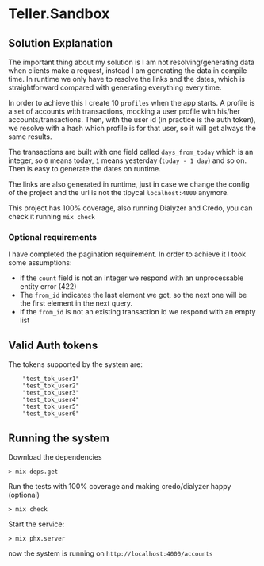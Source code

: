 # Teller.Sandbox

## Solution Explanation

The important thing about my solution is I am not resolving/generating data when clients make a request, instead I am generating the data in compile time. In runtime we only have to resolve the links and the dates, which is straightforward compared with generating everything every time.

In order to achieve this I create 10 `profiles` when the app starts. A profile is a set of accounts with transactions, mocking a user profile with his/her accounts/transactions. Then, with the user id (in practice is the auth token), we resolve with a hash which profile is for that user, so it will get always the same results.

The transactions are built with one field called `days_from_today` which is an integer, so `0` means today, `1` means yesterday (`today - 1 day`) and so on. Then is easy to generate the dates on runtime.

The links are also generated in runtime, just in case we change the config of the project and the url is not the tipycal `localhost:4000` anymore.

This project has 100% coverage, also running Dialyzer and Credo, you can check it running `mix check`

### Optional requirements

I have completed the pagination requirement. In order to achieve it I took some assumptions:

- if the `count` field is not an integer we respond with an unprocessable entity error (422)
- The `from_id` indicates the last element we got, so the next one will be the first element in the next query.
- if the `from_id` is not an existing transaction id we respond with an empty list

## Valid Auth tokens

The tokens supported by the system are:

```
    "test_tok_user1"
    "test_tok_user2"
    "test_tok_user3"
    "test_tok_user4"
    "test_tok_user5"
    "test_tok_user6"
```

## Running the system

Download the dependencies

```
> mix deps.get
```

Run the tests with 100% coverage and making credo/dialyzer happy (optional)

```
> mix check
```

Start the service:

```
> mix phx.server
```

now the system is running on `http://localhost:4000/accounts`
